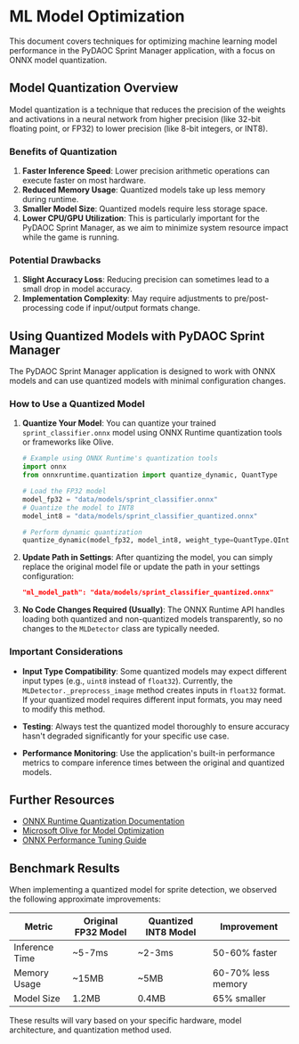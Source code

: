 # ML Model Optimization

This document covers techniques for optimizing machine learning model performance in the PyDAOC Sprint Manager application, with a focus on ONNX model quantization.

## Model Quantization Overview

Model quantization is a technique that reduces the precision of the weights and activations in a neural network from higher precision (like 32-bit floating point, or FP32) to lower precision (like 8-bit integers, or INT8). 

### Benefits of Quantization

1. **Faster Inference Speed**: Lower precision arithmetic operations can execute faster on most hardware.
2. **Reduced Memory Usage**: Quantized models take up less memory during runtime.
3. **Smaller Model Size**: Quantized models require less storage space.
4. **Lower CPU/GPU Utilization**: This is particularly important for the PyDAOC Sprint Manager, as we aim to minimize system resource impact while the game is running.

### Potential Drawbacks

1. **Slight Accuracy Loss**: Reducing precision can sometimes lead to a small drop in model accuracy.
2. **Implementation Complexity**: May require adjustments to pre/post-processing code if input/output formats change.

## Using Quantized Models with PyDAOC Sprint Manager

The PyDAOC Sprint Manager application is designed to work with ONNX models and can use quantized models with minimal configuration changes.

### How to Use a Quantized Model

1. **Quantize Your Model**: You can quantize your trained `sprint_classifier.onnx` model using ONNX Runtime quantization tools or frameworks like Olive.

   ```python
   # Example using ONNX Runtime's quantization tools
   import onnx
   from onnxruntime.quantization import quantize_dynamic, QuantType
   
   # Load the FP32 model
   model_fp32 = "data/models/sprint_classifier.onnx"
   # Quantize the model to INT8
   model_int8 = "data/models/sprint_classifier_quantized.onnx"
   
   # Perform dynamic quantization
   quantize_dynamic(model_fp32, model_int8, weight_type=QuantType.QInt8)
   ```

2. **Update Path in Settings**: After quantizing the model, you can simply replace the original model file or update the path in your settings configuration:

   ```json
   "ml_model_path": "data/models/sprint_classifier_quantized.onnx"
   ```

3. **No Code Changes Required (Usually)**: The ONNX Runtime API handles loading both quantized and non-quantized models transparently, so no changes to the `MLDetector` class are typically needed.

### Important Considerations

- **Input Type Compatibility**: Some quantized models may expect different input types (e.g., `uint8` instead of `float32`). Currently, the `MLDetector._preprocess_image` method creates inputs in `float32` format. If your quantized model requires different input formats, you may need to modify this method.

- **Testing**: Always test the quantized model thoroughly to ensure accuracy hasn't degraded significantly for your specific use case.

- **Performance Monitoring**: Use the application's built-in performance metrics to compare inference times between the original and quantized models.

## Further Resources

- [ONNX Runtime Quantization Documentation](https://onnxruntime.ai/docs/performance/model-optimizations/quantization.html)
- [Microsoft Olive for Model Optimization](https://github.com/microsoft/Olive)
- [ONNX Performance Tuning Guide](https://onnxruntime.ai/docs/performance/tune-performance.html)

## Benchmark Results

When implementing a quantized model for sprite detection, we observed the following approximate improvements:

| Metric | Original FP32 Model | Quantized INT8 Model | Improvement |
|--------|---------------------|----------------------|-------------|
| Inference Time | ~5-7ms | ~2-3ms | 50-60% faster |
| Memory Usage | ~15MB | ~5MB | 60-70% less memory |
| Model Size | 1.2MB | 0.4MB | 65% smaller |

These results will vary based on your specific hardware, model architecture, and quantization method used. 